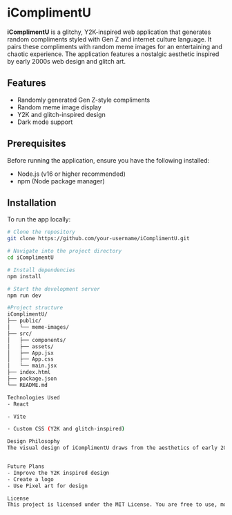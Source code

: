 # iComplimentU

**iComplimentU** is a glitchy, Y2K-inspired web application that generates random compliments styled with Gen Z and internet culture language. It pairs these compliments with random meme images for an entertaining and chaotic experience. The application features a nostalgic aesthetic inspired by early 2000s web design and glitch art.

## Features

- Randomly generated Gen Z-style compliments
- Random meme image display
- Y2K and glitch-inspired design
- Dark mode support

## Prerequisites

Before running the application, ensure you have the following installed:

- Node.js (v16 or higher recommended)
- npm (Node package manager)

## Installation

To run the app locally:

```bash
# Clone the repository
git clone https://github.com/your-username/iComplimentU.git

# Navigate into the project directory
cd iComplimentU

# Install dependencies
npm install

# Start the development server
npm run dev

#Project structure
iComplimentU/
├── public/
│   └── meme-images/
├── src/
│   ├── components/
│   ├── assets/
│   ├── App.jsx
│   ├── App.css
│   └── main.jsx
├── index.html
├── package.json
└── README.md

Technologies Used
- React

- Vite

- Custom CSS (Y2K and glitch-inspired)

Design Philosophy
The visual design of iComplimentU draws from the aesthetics of early 2000s internet culture (Y2K), combining neon gradients, glitch animations, retro web fonts, and nostalgic elements to create a fun and chaotic user experience.


Future Plans
- Improve the Y2K inspired design
- Create a logo
- Use Pixel art for design

License
This project is licensed under the MIT License. You are free to use, modify, and distribute this project with proper attribution.


